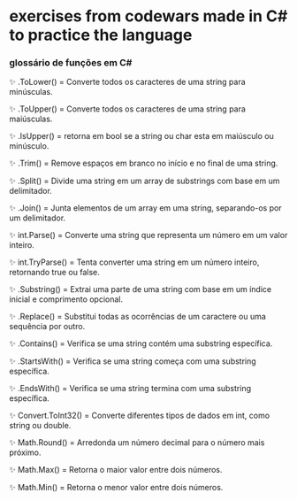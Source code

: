 # exercises from codewars made in C# to practice the language

### glossário de funções em C#

:sparkles: .ToLower() = Converte todos os caracteres de uma string para minúsculas.

:sparkles: .ToUpper() = Converte todos os caracteres de uma string para maiúsculas.

✨ .IsUpper() = retorna em bool se a string ou char esta em maiúsculo ou minúsculo.

:sparkles: .Trim() = Remove espaços em branco no início e no final de uma string.

:sparkles: .Split() = Divide uma string em um array de substrings com base em um delimitador.

:sparkles: .Join() = Junta elementos de um array em uma string, separando-os por um delimitador.

:sparkles: int.Parse() = Converte uma string que representa um número em um valor inteiro.

:sparkles: int.TryParse() = Tenta converter uma string em um número inteiro, retornando true ou false.

:sparkles: .Substring() = Extrai uma parte de uma string com base em um índice inicial e comprimento opcional.

:sparkles: .Replace() = Substitui todas as ocorrências de um caractere ou uma sequência por outro.

:sparkles: .Contains() = Verifica se uma string contém uma substring específica.

:sparkles: .StartsWith() = Verifica se uma string começa com uma substring específica.

:sparkles: .EndsWith() = Verifica se uma string termina com uma substring específica.

:sparkles: Convert.ToInt32() = Converte diferentes tipos de dados em int, como string ou double.

:sparkles: Math.Round() = Arredonda um número decimal para o número mais próximo.

:sparkles: Math.Max() = Retorna o maior valor entre dois números.

:sparkles: Math.Min() = Retorna o menor valor entre dois números.
